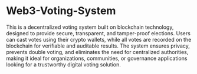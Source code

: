 # Web3-Voting-System
This is a decentralized voting system built on blockchain technology, designed to provide secure, transparent, and tamper-proof elections. Users can cast votes using their crypto wallets, while all votes are recorded on the blockchain for verifiable and auditable results. The system ensures privacy, prevents double voting, and eliminates the need for centralized authorities, making it ideal for organizations, communities, or governance applications looking for a trustworthy digital voting solution.
